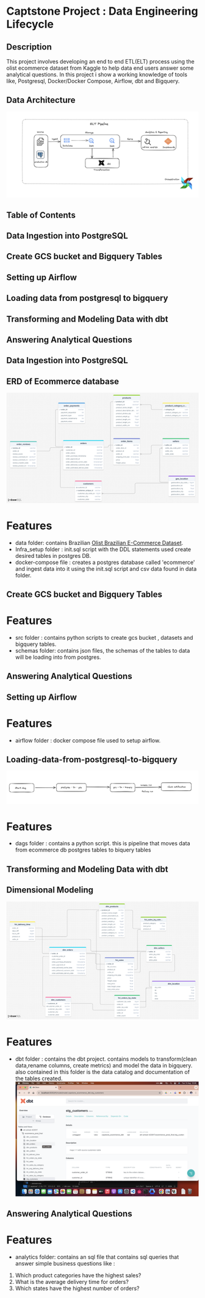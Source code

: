 # Captstone Project : Data Engineering Lifecycle 


## Description
This project involves developing an end to end ETL(ELT) process using the olist ecommerce  dataset from Kaggle to help data end users answer some analytical questions. In this project i show a working knowledge of tools like, Postgresql, Docker/Docker Compose, Airflow, dbt and Bigquery.


## Data Architecture
![alt text](data-architecture.png)

## Table of Contents
## Data Ingestion into PostgreSQL
## Create GCS bucket and Bigquery Tables
## Setting up Airflow
## Loading data from postgresql to bigquery
## Transforming and Modeling Data with dbt
## Answering Analytical Questions

## Data Ingestion into PostgreSQL
## ERD of Ecommerce database
![alt text](infra_setup/ERD.png)

# Features
* data folder: contains Brazilian [Olist Brazilian E-Commerce Dataset](https://www.kaggle.com/datasets/olistbr/brazilian-ecommerce).
* Infra_setup folder : init.sql script with the DDL statements used create desired tables in postgres DB.
* docker-compose file : creates a postgres database called 'ecommerce' and ingest data into it using the init.sql script and csv data found in data folder.


## Create GCS bucket and Bigquery Tables
# Features
* src folder : contains python scripts to create gcs bucket , datasets and bigquery tables.
* schemas folder: contains json files, the schemas of the tables to data will be loading into from postgres.
## Answering Analytical Questions

## Setting up Airflow
# Features
* airflow folder : docker compose file used to setup airflow.

## Loading-data-from-postgresql-to-bigquery
![alt text](pipeline.png)
# Features
* dags folder : contains a python script. this is pipeline that moves data from ecommerce db postgres tables to biquery tables

## Transforming and Modeling Data with dbt
## Dimensional Modeling
![alt text](dimensionalmodel.png)
# Features
* dbt folder : contains the dbt project. contains models to transform(clean data,rename columns, create metrics) and model the data in bigquery.
also contained in this folder is the data catalog and documentation of the tables created.
![alt text](data-catalog.png)

## Answering Analytical Questions
# Features
* analytics folder: contains an sql file that contains sql queries that answer simple business questions like :
1. Which product categories have the highest sales?
2. What is the average delivery time for orders?
3. Which states have the highest number of orders?
